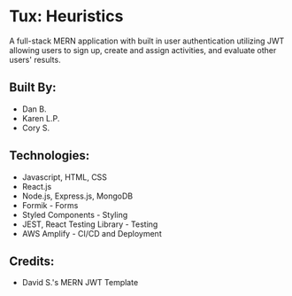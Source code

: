 # Tux: Heuristics

A full-stack MERN application with built in user authentication utilizing JWT allowing users to sign up, create and assign activities, and evaluate other users' results.

## Built By: ##

- Dan B.
- Karen L.P.
- Cory S.

## Technologies: ##

- Javascript, HTML, CSS
- React.js
- Node.js, Express.js, MongoDB
- Formik - Forms
- Styled Components - Styling
- JEST, React Testing Library - Testing
- AWS Amplify - CI/CD and Deployment

## Credits: ##
- David S.'s MERN JWT Template